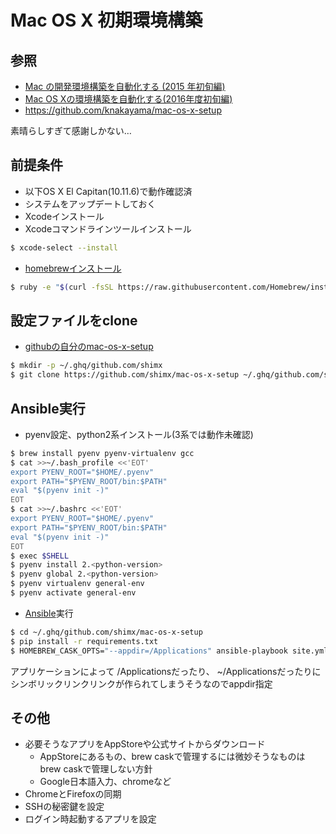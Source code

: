 Mac OS X 初期環境構築
==============

## 参照

* [Mac の開発環境構築を自動化する (2015 年初旬編)](http://t-wada.hatenablog.jp/entry/mac-provisioning-by-ansible)
* [Mac OS Xの環境構築を自動化する(2016年度初旬編)](http://dev.classmethod.jp/server-side/ansible/automate-build-mac-osx-env-by-ansible/)
* https://github.com/knakayama/mac-os-x-setup

素晴らしすぎて感謝しかない…

## 前提条件

* 以下OS X El Capitan(10.11.6)で動作確認済
* システムをアップデートしておく
* Xcodeインストール
* Xcodeコマンドラインツールインストール
```bash
$ xcode-select --install
```
* [homebrewインストール](http://brew.sh/)
```bash
$ ruby -e "$(curl -fsSL https://raw.githubusercontent.com/Homebrew/install/master/install)"
```

## 設定ファイルをclone

* [githubの自分のmac-os-x-setup](https://github.com/shimx/mac-os-x-setup)
```bash
$ mkdir -p ~/.ghq/github.com/shimx
$ git clone https://github.com/shimx/mac-os-x-setup ~/.ghq/github.com/shimx/mac-os-x-setup
```

## Ansible実行

* pyenv設定、python2系インストール(3系では動作未確認)
```bash
$ brew install pyenv pyenv-virtualenv gcc
$ cat >>~/.bash_profile <<'EOT'
export PYENV_ROOT="$HOME/.pyenv"
export PATH="$PYENV_ROOT/bin:$PATH"
eval "$(pyenv init -)"
EOT
$ cat >>~/.bashrc <<'EOT'
export PYENV_ROOT="$HOME/.pyenv"
export PATH="$PYENV_ROOT/bin:$PATH"
eval "$(pyenv init -)"
EOT
$ exec $SHELL
$ pyenv install 2.<python-version>
$ pyenv global 2.<python-version>
$ pyenv virtualenv general-env
$ pyenv activate general-env
```

* [Ansible](https://github.com/ansible/ansible)実行
```bash
$ cd ~/.ghq/github.com/shimx/mac-os-x-setup
$ pip install -r requirements.txt
$ HOMEBREW_CASK_OPTS="--appdir=/Applications" ansible-playbook site.yml -vvvv --ask-become-pass
```
アプリケーションによって /Applicationsだったり、 ~/Applicationsだったりにシンボリックリンクリンクが作られてしまうそうなのでappdir指定

## その他

* 必要そうなアプリをAppStoreや公式サイトからダウンロード
  * AppStoreにあるもの、brew caskで管理するには微妙そうなものはbrew caskで管理しない方針
  * Google日本語入力、chromeなど
* ChromeとFirefoxの同期
* SSHの秘密鍵を設定
* ログイン時起動するアプリを設定
